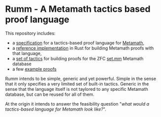 
# Rumm - A Metamath tactics based proof language

This repository includes:
- a [specification](rumm.md) for a tactics-based proof language for [Metamath](http://us.metamath.org/),
- a [reference implementation](rumm) in Rust for building Metamath proofs with that language,
- a [set of tactics](set.rmm) for building proofs for the ZFC [set.mm](http://us.metamath.org/mpeuni/mmset.html) Metamath database
- a few [example proofs](rumm/examples)

Rumm intends to be simple, generic and yet powerful. Simple in the sense that it only specifies a very limited set of built-in tactics. Generic in the sense that the language itself is not taylored to any specific Metamath database, but can be reused for all of them.

At the origin it intends to answer the feasibility question "*what would a tactics-based language for Metamath look like?*".
